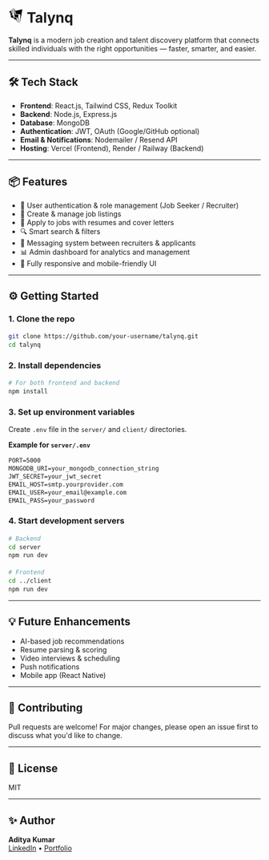# <img src="public/talynq/talynq-icon.png" height="30"/> Talynq

**Talynq** is a modern job creation and talent discovery platform that connects skilled individuals with the right opportunities — faster, smarter, and easier.

---

## 🛠 Tech Stack

- **Frontend**: React.js, Tailwind CSS, Redux Toolkit
- **Backend**: Node.js, Express.js
- **Database**: MongoDB
- **Authentication**: JWT, OAuth (Google/GitHub optional)
- **Email & Notifications**: Nodemailer / Resend API
- **Hosting**: Vercel (Frontend), Render / Railway (Backend)

---

## 📦 Features

- 👤 User authentication & role management (Job Seeker / Recruiter)
- 📄 Create & manage job listings
- 📝 Apply to jobs with resumes and cover letters
- 🔍 Smart search & filters
- 💬 Messaging system between recruiters & applicants
- 📊 Admin dashboard for analytics and management
- 📱 Fully responsive and mobile-friendly UI

---

## ⚙️ Getting Started

### 1. Clone the repo

```bash
git clone https://github.com/your-username/talynq.git
cd talynq
```

### 2. Install dependencies

```bash
# For both frontend and backend
npm install
```

### 3. Set up environment variables

Create `.env` file in the `server/` and `client/` directories.

**Example for `server/.env`**

```env
PORT=5000
MONGODB_URI=your_mongodb_connection_string
JWT_SECRET=your_jwt_secret
EMAIL_HOST=smtp.yourprovider.com
EMAIL_USER=your_email@example.com
EMAIL_PASS=your_password
```

### 4. Start development servers

```bash
# Backend
cd server
npm run dev

# Frontend
cd ../client
npm run dev
```

---

## 💡 Future Enhancements

- AI-based job recommendations
- Resume parsing & scoring
- Video interviews & scheduling
- Push notifications
- Mobile app (React Native)

---

## 🤝 Contributing

Pull requests are welcome! For major changes, please open an issue first to discuss what you'd like to change.

---

## 📄 License

MIT

---

## ✨ Author

**Aditya Kumar**  
[LinkedIn](https://linkedin.com/in/your-profile) • [Portfolio](https://your-portfolio.com)

